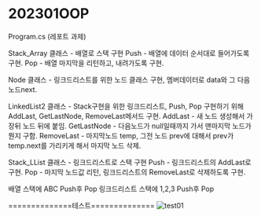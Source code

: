 # 202301OOP

Program.cs (레포트 과제)

Stack_Array 클래스 - 배열로 스택 구현
Push - 배열에 데이터 순서대로 들어가도록 구현.
Pop - 배열 마지막을 리턴하고, 내려가도록 구현.

Node 클래스 - 링크드리스트를 위한 노드 클래스 구현, 멤버데이터로 data와 그 다음 노드next.

LinkedList2 클래스 - Stack구현을 위한 링크드리스트, Push, Pop 구현하기 위해 AddLast, GetLastNode, RemoveLast메서드 구현.
AddLast - 새 노드 생성해서 가장뒤 노드 뒤에 붙임.
GetLastNode - 다음노드가 null일때까지 가서 맨마지막 노드가 뭔지 구함.
RemoveLast - 마지막노드 temp, 그전 노드 prev에 대해서 prev가 temp.next를 가리키게 해서 마지막 노드 삭제.

Stack_LList 클래스 - 링크드리스트로 스택 구현
Push - 링크드리스트의 AddLast로 구현.
Pop - 마지막 노드값 리턴, 링크드리스트의 RemoveLast로 삭제하도록 구현.

배열 스택에 ABC Push후 Pop
링크드리스트 스택에 1,2,3 Push후 Pop

==============테스트==============
![test01](https://user-images.githubusercontent.com/128595962/226911057-dd5e20e0-4ce7-43ca-90fb-a74f3357925a.PNG)
